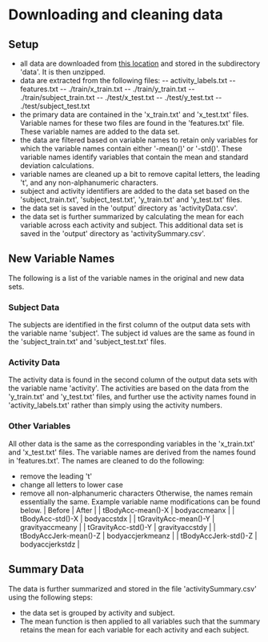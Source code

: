 # Downloading and cleaning data

## Setup
- all data are downloaded from [this location](https://d396qusza40orc.cloudfront.net/getdata%2Fprojectfiles%2FUCI%20HAR%20Dataset.zip) and stored in the subdirectory 'data'. It is then unzipped.
- data are extracted from the following files:
-- activity_labels.txt
-- features.txt
-- ./train/x_train.txt
-- ./train/y_train.txt
-- ./train/subject_train.txt
-- ./test/x_test.txt
-- ./test/y_test.txt
-- ./test/subject_test.txt
- the primary data are contained in the 'x_train.txt' and 'x_test.txt' files. Variable names for these two files are found in the 'features.txt' file. These variable names are added to the data set.
- the data are filtered based on variable names to retain only variables for which the variable names contain either '-mean()' or '-std()'. These variable names identify variables that contain the mean and standard deviation calculations.
- variable names are cleaned up a bit to remove capital letters, the leading 't', and any non-alphanumeric characters.
- subject and activity identifiers are added to the data set based on the 'subject_train.txt', 'subject_test.txt', 'y_train.txt' and 'y_test.txt' files.
- the data set is saved in the 'output' directory as 'activityData.csv'.
- the data set is further summarized by calculating the mean for each variable across each activity and subject. This additional data set is saved in the 'output' directory as 'activitySummary.csv'.

## New Variable Names
The following is a list of the variable names in the original and new data sets.

### Subject Data
The subjects are identified in the first column of the output data sets with the variable name 'subject'. The subject id values are the same as found in the 'subject_train.txt' and 'subject_test.txt' files.

### Activity Data
The activity data is found in the second column of the output data sets with the variable name 'activity'. The activities are based on the data from the 'y_train.txt' and 'y_test.txt' files, and further use the activity names found in 'activity_labels.txt' rather than simply using the activity numbers.

### Other Variables
All other data is the same as the corresponding variables in the 'x_train.txt' and 'x_test.txt' files. The variable names are derived from the names found in 'features.txt'. The names are cleaned to do the following:
- remove the leading 't'
- change all letters to lower case
- remove all non-alphanumeric characters
Otherwise, the names remain essentially the same. Example variable name modifications can be found below.
| Before | After |
| tBodyAcc-mean()-X | bodyaccmeanx |
| tBodyAcc-std()-X | bodyaccstdx |
| tGravityAcc-mean()-Y | gravityaccmeany |
| tGravityAcc-std()-Y | gravityaccstdy |
| tBodyAccJerk-mean()-Z | bodyaccjerkmeanz |
| tBodyAccJerk-std()-Z | bodyaccjerkstdz |

## Summary Data
The data is further summarized and stored in the file 'activitySummary.csv' using the following steps:
- the data set is grouped by activity and subject.
- The mean function is then applied to all variables such that the summary retains the mean for each variable for each activity and each subject.